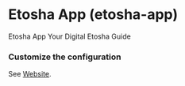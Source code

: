 # Etosha App (etosha-app)

Etosha App Your Digital Etosha Guide

<!-- ## Install the dependencies
```bash
yarn
```

### Start the app in development mode (hot-code reloading, error reporting, etc.)
```bash
quasar dev
```

### Lint the files
```bash
yarn run lint
```

### Build the app for production
```bash
quasar build
``` -->

### Customize the configuration
See [Website](https://example.com).
